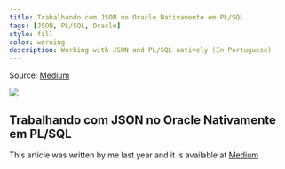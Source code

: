 ```yaml
---
title: Trabalhando com JSON no Oracle Nativamente em PL/SQL
tags: [JSON, PL/SQL, Oracle]
style: fill
color: warning
description: Working with JSON and PL/SQL natively (In Portuguese)
---
```


Source: [Medium](https://ferfox.medium.com/trabalhando-com-json-no-oracle-nativamente-8f75b2d1f0f8?source=friends_link&sk=0813823560aed3c6e02e11d2b77f7600)

![](https://miro.medium.com/max/1000/1*83QFCESx_hiABQNq37DRkg.jpeg)

## Trabalhando com JSON no Oracle Nativamente em PL/SQL 

This article was written by me last year and it is available at [Medium](https://ferfox.medium.com/trabalhando-com-json-no-oracle-nativamente-8f75b2d1f0f8?source=friends_link&sk=0813823560aed3c6e02e11d2b77f7600)